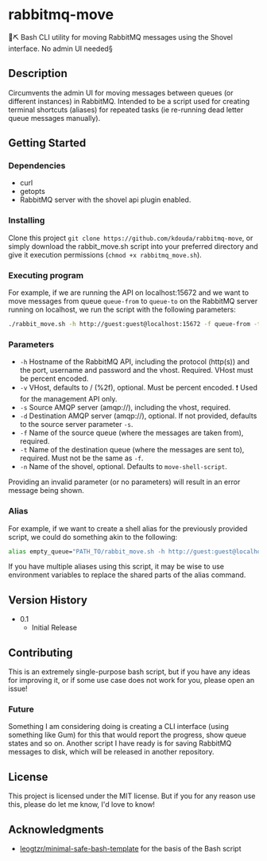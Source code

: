 # rabbitmq-move

🥄⛏️ Bash CLI utility for moving RabbitMQ messages using the Shovel interface. No admin UI needed§

## Description

Circumvents the admin UI for moving messages between queues (or different instances) in RabbitMQ. Intended to be a script used for creating terminal shortcuts (aliases) for repeated tasks (ie re-running dead letter queue messages manually).

## Getting Started

### Dependencies

* curl
* getopts
* RabbitMQ server with the shovel api plugin enabled.

### Installing

Clone this project `git clone https://github.com/kdouda/rabbitmq-move`, or simply download the rabbit_move.sh script into your preferred directory and give it execution permissions (`chmod +x rabbitmq_move.sh`).

### Executing program

For example, if we are running the API on localhost:15672 and we want to move messages from queue `queue-from` to `queue-to` on the RabbitMQ server running on localhost, we run the script with the following parameters:

```bash
./rabbit_move.sh -h http://guest:guest@localhost:15672 -f queue-from -t queue-to -s amqp://guest:guest@localhost/%2f
```

### Parameters

* `-h` Hostname of the RabbitMQ API, including the protocol (http(s)) and the port, username and password and the vhost. Required. VHost must be percent encoded.
* `-v` VHost, defaults to / (%2f), optional. Must be percent encoded. ❗ Used for the management API only.
* `-s` Source AMQP server (amqp://), including the vhost, required.
* `-d` Destination AMQP server (amqp://), optional. If not provided, defaults to the source server parameter `-s`.
* `-f` Name of the source queue (where the messages are taken from), required.
* `-t` Name of the destination queue (where the messages are sent to), required. Must not be the same as `-f`.
* `-n` Name of the shovel, optional. Defaults to `move-shell-script`.

Providing an invalid parameter (or no parameters) will result in an error message being shown.

### Alias

For example, if we want to create a shell alias for the previously provided script, we could do something akin to the following:

```bash
alias empty_queue="PATH_TO/rabbit_move.sh -h http://guest:guest@localhost:15672 -f queue-from -t queue-to -s amqp://guest:guest@localhost/%2f"
```

If you have multiple aliases using this script, it may be wise to use environment variables to replace the shared parts of the alias command.

## Version History

* 0.1
  * Initial Release

## Contributing

This is an extremely single-purpose bash script, but if you have any ideas for improving it, or if some use case does not work for you, please open an issue!

### Future

Something I am considering doing is creating a CLI interface (using something like Gum) for this that would report the progress, show queue states and so on. Another script I have ready is for saving RabbitMQ messages to disk, which will be released in another repository.

## License

This project is licensed under the MIT license. But if you for any reason use this, please do let me know, I'd love to know!

## Acknowledgments

* [leogtzr/minimal-safe-bash-template](https://github.com/leogtzr/minimal-safe-bash-template/blob/main/template-v1.sh) for the basis of the Bash script